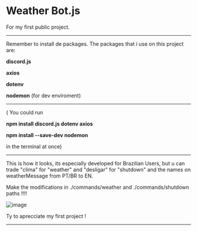 # Weather Bot.js
For my first public project.

________________________________________________________


Remember to install de packages.
The packages that i use on this project are:

**discord.js**

**axios**

**dotenv**

**nodemon** (for dev enviroment)
________________________________________________________
( You could run 

**npm install discord.js dotenv axios**

**npm install --save-dev nodemon**

in the terminal at once)


________________________________________________________

This is how it looks, its especially developed for Brazilian Users, but u can trade "clima" for "weather" and "desligar" for "shutdown" and the names on weatherMessage from PT/BR to EN. 

Make the modifications in ./commands/weather and ./commands/shutdown  paths !!!! 

![image](https://github.com/user-attachments/assets/72930644-dcc2-47b0-9ae1-fe6a33bd5b40)

Ty to aprecciate my first project !
________________________________________________________
